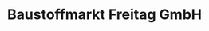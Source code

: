 ---
title: "Baustoffmarkt Freitag GmbH"
url: /vechelde/baustoffmarkt-freitag-gmbh/
shop: Baustoffe
---